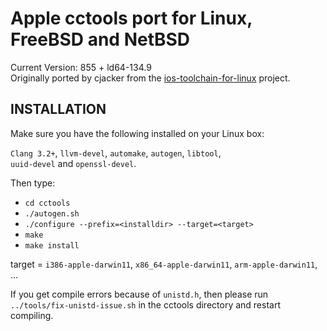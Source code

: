 # Apple cctools port for Linux, FreeBSD and NetBSD #

Current Version: 855 + ld64-134.9  
Originally ported by cjacker from the [ios-toolchain-for-linux](https://code.google.com/p/ios-toolchain-based-on-clang-for-linux/) project.

## INSTALLATION ##

Make sure you have the following installed on your Linux box:

`Clang 3.2+`, `llvm-devel`, `automake`, `autogen`, `libtool`,  
`uuid-devel` and `openssl-devel`.

Then type:

* `cd cctools`
* `./autogen.sh`
* `./configure --prefix=<installdir> --target=<target>`
* `make`
* `make install`

target = `i386-apple-darwin11`, `x86_64-apple-darwin11`, `arm-apple-darwin11`, ...

If you get compile errors because of `unistd.h`, then please run  
`../tools/fix-unistd-issue.sh` in the cctools directory and restart compiling.
